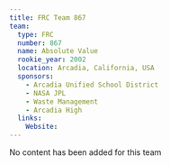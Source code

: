 ```yaml
---
title: FRC Team 867
team:
  type: FRC
  number: 867
  name: Absolute Value
  rookie_year: 2002
  location: Arcadia, California, USA
  sponsors:
    - Arcadia Unified School District
    - NASA JPL
    - Waste Management
    - Arcadia High
  links:
    Website: 
---
```

No content has been added for this team